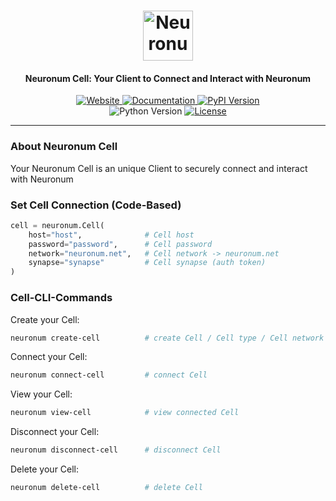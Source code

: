 <h1 align="center">
  <img src="https://neuronum.net/static/neuronum.svg" alt="Neuronum" width="80">
</h1>
<h4 align="center">Neuronum Cell: Your Client to Connect and Interact with Neuronum</h4>

<p align="center">
  <a href="https://neuronum.net">
    <img src="https://img.shields.io/badge/Website-Neuronum-blue" alt="Website">
  </a>
  <a href="https://github.com/neuronumcybernetics/neuronum">
    <img src="https://img.shields.io/badge/Docs-Read%20now-green" alt="Documentation">
  </a>
  <a href="https://pypi.org/project/neuronum/">
    <img src="https://img.shields.io/pypi/v/neuronum.svg" alt="PyPI Version">
  </a><br>
  <img src="https://img.shields.io/badge/Python-3.8%2B-yellow" alt="Python Version">
  <a href="https://github.com/neuronumcybernetics/neuronum/blob/main/LICENSE.md">
    <img src="https://img.shields.io/badge/License-MIT-blue.svg" alt="License">
  </a>
</p>

---

### **About Neuronum Cell**
Your Neuronum Cell is an unique Client to securely connect and interact with Neuronum

### **Set Cell Connection (Code-Based)**
```python
cell = neuronum.Cell(
    host="host",              # Cell host
    password="password",      # Cell password
    network="neuronum.net",   # Cell network -> neuronum.net
    synapse="synapse"         # Cell synapse (auth token)
)
```

### **Cell-CLI-Commands**
Create your Cell:
```sh
neuronum create-cell          # create Cell / Cell type / Cell network 
```

Connect your Cell:
```sh
neuronum connect-cell         # connect Cell
```

View your Cell:
```sh
neuronum view-cell            # view connected Cell
```

Disconnect your Cell:
```sh
neuronum disconnect-cell      # disconnect Cell
```

Delete your Cell:
```sh
neuronum delete-cell          # delete Cell
```